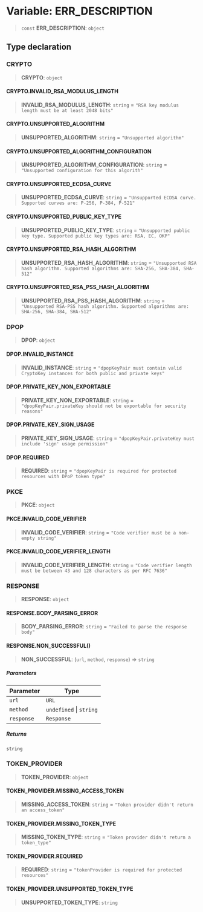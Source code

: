 # Variable: ERR\_DESCRIPTION

> `const` **ERR\_DESCRIPTION**: `object`

## Type declaration

### CRYPTO

> **CRYPTO**: `object`

#### CRYPTO.INVALID\_RSA\_MODULUS\_LENGTH

> **INVALID\_RSA\_MODULUS\_LENGTH**: `string` = `"RSA key modulus length must be at least 2048 bits"`

#### CRYPTO.UNSUPPORTED\_ALGORITHM

> **UNSUPPORTED\_ALGORITHM**: `string` = `"Unsupported algorithm"`

#### CRYPTO.UNSUPPORTED\_ALGORITHM\_CONFIGURATION

> **UNSUPPORTED\_ALGORITHM\_CONFIGURATION**: `string` = `"Unsupported configuration for this algorith"`

#### CRYPTO.UNSUPPORTED\_ECDSA\_CURVE

> **UNSUPPORTED\_ECDSA\_CURVE**: `string` = `"Unsupported ECDSA curve. Supported curves are: P-256, P-384, P-521"`

#### CRYPTO.UNSUPPORTED\_PUBLIC\_KEY\_TYPE

> **UNSUPPORTED\_PUBLIC\_KEY\_TYPE**: `string` = `"Unsupported public key type. Supported public key types are: RSA, EC, OKP"`

#### CRYPTO.UNSUPPORTED\_RSA\_HASH\_ALGORITHM

> **UNSUPPORTED\_RSA\_HASH\_ALGORITHM**: `string` = `"Unsupported RSA hash algorithm. Supported algorithms are: SHA-256, SHA-384, SHA-512"`

#### CRYPTO.UNSUPPORTED\_RSA\_PSS\_HASH\_ALGORITHM

> **UNSUPPORTED\_RSA\_PSS\_HASH\_ALGORITHM**: `string` = `"Unsupported RSA-PSS hash algorithm. Supported algorithms are: SHA-256, SHA-384, SHA-512"`

### DPOP

> **DPOP**: `object`

#### DPOP.INVALID\_INSTANCE

> **INVALID\_INSTANCE**: `string` = `"dpopKeyPair must contain valid CryptoKey instances for both public and private keys"`

#### DPOP.PRIVATE\_KEY\_NON\_EXPORTABLE

> **PRIVATE\_KEY\_NON\_EXPORTABLE**: `string` = `"dpopKeyPair.privateKey should not be exportable for security reasons"`

#### DPOP.PRIVATE\_KEY\_SIGN\_USAGE

> **PRIVATE\_KEY\_SIGN\_USAGE**: `string` = `"dpopKeyPair.privateKey must include 'sign' usage permission"`

#### DPOP.REQUIRED

> **REQUIRED**: `string` = `"dpopKeyPair is required for protected resources with DPoP token type"`

### PKCE

> **PKCE**: `object`

#### PKCE.INVALID\_CODE\_VERIFIER

> **INVALID\_CODE\_VERIFIER**: `string` = `"Code verifier must be a non-empty string"`

#### PKCE.INVALID\_CODE\_VERIFIER\_LENGTH

> **INVALID\_CODE\_VERIFIER\_LENGTH**: `string` = `"Code verifier length must be between 43 and 128 characters as per RFC 7636"`

### RESPONSE

> **RESPONSE**: `object`

#### RESPONSE.BODY\_PARSING\_ERROR

> **BODY\_PARSING\_ERROR**: `string` = `"Failed to parse the response body"`

#### RESPONSE.NON\_SUCCESSFUL()

> **NON\_SUCCESSFUL**: (`url`, `method`, `response`) => `string`

##### Parameters

| Parameter | Type |
| ------ | ------ |
| `url` | `URL` |
| `method` | `undefined` \| `string` |
| `response` | `Response` |

##### Returns

`string`

### TOKEN\_PROVIDER

> **TOKEN\_PROVIDER**: `object`

#### TOKEN\_PROVIDER.MISSING\_ACCESS\_TOKEN

> **MISSING\_ACCESS\_TOKEN**: `string` = `"Token provider didn't return an access_token"`

#### TOKEN\_PROVIDER.MISSING\_TOKEN\_TYPE

> **MISSING\_TOKEN\_TYPE**: `string` = `"Token provider didn't return a token_type"`

#### TOKEN\_PROVIDER.REQUIRED

> **REQUIRED**: `string` = `"tokenProvider is required for protected resources"`

#### TOKEN\_PROVIDER.UNSUPPORTED\_TOKEN\_TYPE

> **UNSUPPORTED\_TOKEN\_TYPE**: `string`
